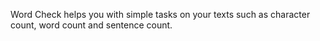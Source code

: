 Word Check helps you with simple tasks on your texts such as character count, word count and sentence count.